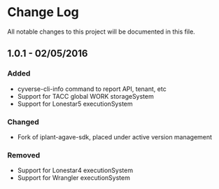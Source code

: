 # Change Log
All notable changes to this project will be documented in this file.

## 1.0.1 - 02/05/2016
### Added
* cyverse-cli-info command to report API, tenant, etc
* Support for TACC global WORK storageSystem
* Support for Lonestar5 executionSystem


### Changed
* Fork of iplant-agave-sdk, placed under active version management

### Removed
* Support for Lonestar4 executionSystem
* Support for Wrangler executionSystem
